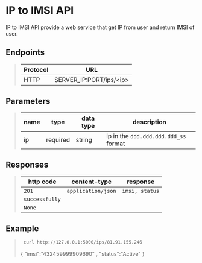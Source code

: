 
# IP to IMSI API

IP to IMSI API provide a web service that get IP from user and return IMSI of user.

## Endpoints

> | Protocol      |  URL     |
> |---------------|-----------------|
> | HTTP          |  SERVER_IP:PORT/ips/\<ip>

## Parameters

> | name      |  type     | data type   | description                                    |
> |-----------|-----------|-------------|------------------------------------------------|
> | ip        |  required | string      | ip in the `ddd.ddd.ddd.ddd_ss` format  |

## Responses

> | http code     | content-type                      | response
> |---------------|-----------------------------------|--------------------------
> | `201`         | `application/json`                | `imsi, status`            |
> |`successfully` |                                   |
> |`None`         |                                   |

## Example 

> ```bash
>  curl http://127.0.0.1:5000/ips/81.91.155.246
> ``` 
> { "imsi":"432459999909690" , "status":"Active" }


